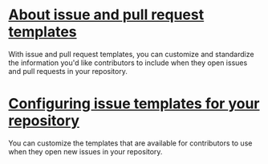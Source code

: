 # [About issue and pull request templates](https://docs.github.com/en/communities/using-templates-to-encourage-useful-issues-and-pull-requests/about-issue-and-pull-request-templates)
With issue and pull request templates, you can customize and standardize the information you'd like contributors to include when they open issues and pull requests in your repository.

# [Configuring issue templates for your repository](https://docs.github.com/en/communities/using-templates-to-encourage-useful-issues-and-pull-requests/configuring-issue-templates-for-your-repository#configuring-the-template-chooser)
You can customize the templates that are available for contributors to use when they open new issues in your repository.
